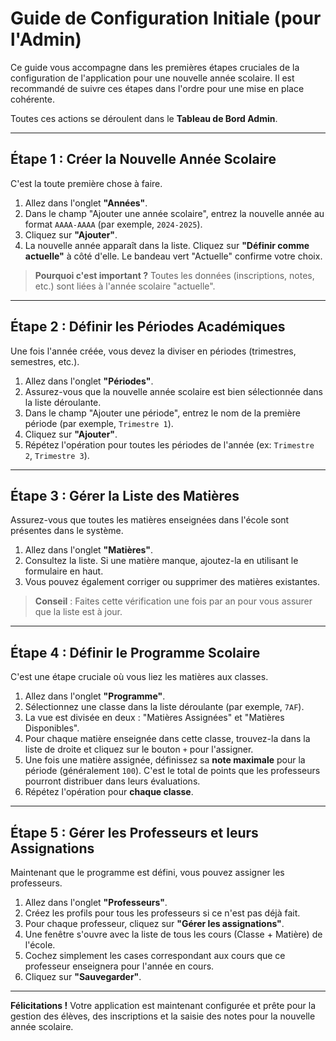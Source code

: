 # Guide de Configuration Initiale (pour l'Admin)

Ce guide vous accompagne dans les premières étapes cruciales de la configuration de l'application pour une nouvelle année scolaire. Il est recommandé de suivre ces étapes dans l'ordre pour une mise en place cohérente.

Toutes ces actions se déroulent dans le **Tableau de Bord Admin**.

---

## Étape 1 : Créer la Nouvelle Année Scolaire

C'est la toute première chose à faire.
1.  Allez dans l'onglet **"Années"**.
2.  Dans le champ "Ajouter une année scolaire", entrez la nouvelle année au format `AAAA-AAAA` (par exemple, `2024-2025`).
3.  Cliquez sur **"Ajouter"**.
4.  La nouvelle année apparaît dans la liste. Cliquez sur **"Définir comme actuelle"** à côté d'elle. Le bandeau vert "Actuelle" confirme votre choix.

> **Pourquoi c'est important ?** Toutes les données (inscriptions, notes, etc.) sont liées à l'année scolaire "actuelle".

---

## Étape 2 : Définir les Périodes Académiques

Une fois l'année créée, vous devez la diviser en périodes (trimestres, semestres, etc.).
1.  Allez dans l'onglet **"Périodes"**.
2.  Assurez-vous que la nouvelle année scolaire est bien sélectionnée dans la liste déroulante.
3.  Dans le champ "Ajouter une période", entrez le nom de la première période (par exemple, `Trimestre 1`).
4.  Cliquez sur **"Ajouter"**.
5.  Répétez l'opération pour toutes les périodes de l'année (ex: `Trimestre 2`, `Trimestre 3`).

---

## Étape 3 : Gérer la Liste des Matières

Assurez-vous que toutes les matières enseignées dans l'école sont présentes dans le système.
1.  Allez dans l'onglet **"Matières"**.
2.  Consultez la liste. Si une matière manque, ajoutez-la en utilisant le formulaire en haut.
3.  Vous pouvez également corriger ou supprimer des matières existantes.

> **Conseil** : Faites cette vérification une fois par an pour vous assurer que la liste est à jour.

---

## Étape 4 : Définir le Programme Scolaire

C'est une étape cruciale où vous liez les matières aux classes.
1.  Allez dans l'onglet **"Programme"**.
2.  Sélectionnez une classe dans la liste déroulante (par exemple, `7AF`).
3.  La vue est divisée en deux : "Matières Assignées" et "Matières Disponibles".
4.  Pour chaque matière enseignée dans cette classe, trouvez-la dans la liste de droite et cliquez sur le bouton `+` pour l'assigner.
5.  Une fois une matière assignée, définissez sa **note maximale** pour la période (généralement `100`). C'est le total de points que les professeurs pourront distribuer dans leurs évaluations.
6.  Répétez l'opération pour **chaque classe**.

---

## Étape 5 : Gérer les Professeurs et leurs Assignations

Maintenant que le programme est défini, vous pouvez assigner les professeurs.
1.  Allez dans l'onglet **"Professeurs"**.
2.  Créez les profils pour tous les professeurs si ce n'est pas déjà fait.
3.  Pour chaque professeur, cliquez sur **"Gérer les assignations"**.
4.  Une fenêtre s'ouvre avec la liste de tous les cours (Classe + Matière) de l'école.
5.  Cochez simplement les cases correspondant aux cours que ce professeur enseignera pour l'année en cours.
6.  Cliquez sur **"Sauvegarder"**.

---

**Félicitations !** Votre application est maintenant configurée et prête pour la gestion des élèves, des inscriptions et la saisie des notes pour la nouvelle année scolaire.